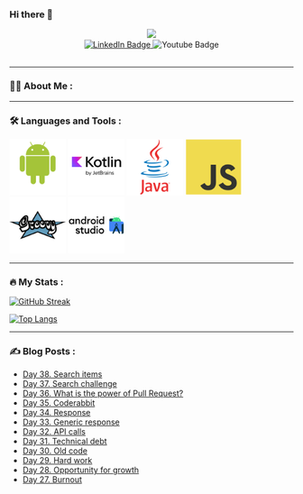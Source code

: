 ### Hi there 👋

<div id="header" align="center">
  <img src="https://media.giphy.com/media/M9gbBd9nbDrOTu1Mqx/giphy.gif" width="100"/>
</div>

<div id="badges" align="center">
  <a href="https://www.linkedin.com/in/yauheni-slizh-5b7a7236/">
    <img src="https://img.shields.io/badge/LinkedIn-blue?style=for-the-badge&logo=linkedin&logoColor=white" alt="LinkedIn Badge"/>
  </a>
  <a>
    <img src="https://img.shields.io/github/stars/kiolk?style=social" alt="Youtube Badge"/>
   </a>
</div>

<div align="center">
  <img src="https://komarev.com/ghpvc/?username=kiolk&style=flat-square&color=blue" alt=""/>
</div>

---

### :woman_technologist: About Me :

---

### :hammer_and_wrench: Languages and Tools :
<div>
  <img src="https://raw.githubusercontent.com/devicons/devicon/master/icons/android/android-original-wordmark.svg" title="Android" alt="Android" height="100" width="100"/>
  <img src="https://github.com/devicons/devicon/blob/master/icons/kotlin/kotlin-original-wordmark.svg" title="Kotlin" alt="Kotli" height="100" width="100"/>
  <img src="https://github.com/devicons/devicon/blob/master/icons/java/java-original-wordmark.svg" title="Java" alt="Java" height="100" width="100"/>
  <img src="https://github.com/devicons/devicon/blob/master/icons/javascript/javascript-original.svg" title="Js" alt="Js" height="100" width="100"/>
  <img src="https://github.com/devicons/devicon/blob/master/icons/groovy/groovy-original.svg" title="Groovy" alt="Groovy" height="100" width="100"/>
  <img src="https://github.com/devicons/devicon/blob/master/icons/androidstudio/androidstudio-original-wordmark.svg" title="AndroidStudio" alt="AndroidStudiohttps://github.com/devicons/devicon/blob/master/icons/androidstudio/androidstudio-original-wordmark.svg" height="100" width="100"/>
</div>

<!--
**Kiolk/Kiolk** is a ✨ _special_ ✨ repository because its `README.md` (this file) appears on your GitHub profile.

Here are some ideas to get you started:

- 🔭 I’m currently working on ...
- 🌱 I’m currently learning ...
- 👯 I’m looking to collaborate on ...
- 🤔 I’m looking for help with ...
- 💬 Ask me about ...
- 📫 How to reach me: ...
- 😄 Pronouns: ...
- ⚡ Fun fact: ...
-->
---

### :fire: My Stats :
[![GitHub Streak](http://github-readme-streak-stats.herokuapp.com?user=Kiolk&theme=dark&background=000000)](https://git.io/streak-stats)

[![Top Langs](https://github-readme-stats.vercel.app/api/top-langs/?username=Kiolk)](https://github.com/anuraghazra/github-readme-stats)

---

### :writing_hand: Blog Posts :
<!-- BLOG-POST-LIST:START -->
- [Day 38. Search items](https://dev.to/kiolk/day-38-search-items-4jp)
- [Day 37. Search challenge](https://dev.to/kiolk/day-37-search-challenge-1in9)
- [Day 36. What is the power of Pull Request?](https://dev.to/kiolk/day-36-what-is-the-power-of-pull-request-3edc)
- [Day 35. Coderabbit](https://dev.to/kiolk/day-35-coderabbit-4c8l)
- [Day 34. Response](https://dev.to/kiolk/day-34-response-1bc5)
- [Day 33. Generic response](https://dev.to/kiolk/day-33-generic-response-2d2h)
- [Day 32. API calls](https://dev.to/kiolk/day-32-api-calls-36m3)
- [Day 31. Technical debt](https://dev.to/kiolk/day-31-technical-debt-e9n)
- [Day 30. Old code](https://dev.to/kiolk/day-30-old-code-1k2b)
- [Day 29. Hard work](https://dev.to/kiolk/day-30-hard-work-2740)
- [Day 28. Opportunity for growth](https://dev.to/kiolk/day-28-opportunity-for-growth-3g17)
- [Day 27. Burnout](https://dev.to/kiolk/day-27-burnout-3i5d)
<!-- BLOG-POST-LIST:END -->

